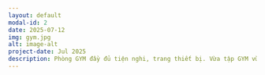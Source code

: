 ```yaml
---
layout: default
modal-id: 2
date: 2025-07-12
img: gym.jpg
alt: image-alt
project-date: Jul 2025
description: Phòng GYM đầy đủ tiện nghi, trang thiết bị. Vừa tập GYM vừa ngắm khung cảnh từ trên xuống, cùng với không khí trong lành đảm bảo khách hàng tận hưởng những giây phút thư thái, thoải mái
---
```

